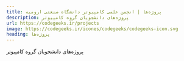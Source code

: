 ```yaml
---
title: پروژه‌ها | انجمن علمی کامپیوتر دانشگاه صنعتی ارومیه
description: پروژه‌های دانشجویان گروه کامپیوتر
url: https://codegeeks.ir/projects
image: https://codegeeks.ir/icones/codegeeks/codegeeks-icon.svg
heading: پروژه‌ها
---
```

پروژه‌های دانشجویان گروه کامپیوتر
